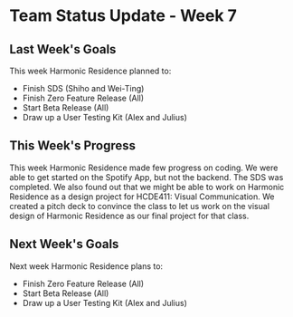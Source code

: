 # Team Status Update - Week 7 #

## Last Week's Goals ##

This week Harmonic Residence planned to:
  * Finish SDS (Shiho and Wei-Ting)
  * Finish Zero Feature Release (All)
  * Start Beta Release (All)
  * Draw up a User Testing Kit (Alex and Julius)

## This Week's Progress ##

This week Harmonic Residence made few progress on coding. We were able to get started on the Spotify App, but not the backend. The SDS was completed. We also found out that we might be able to work on Harmonic Residence as a design project for HCDE411: Visual Communication. We created a pitch deck to convince the class to let us work on the visual design of Harmonic Residence as our final project for that class.

## Next Week's Goals ##

Next week Harmonic Residence plans to:
  * Finish Zero Feature Release (All)
  * Start Beta Release (All)
  * Draw up a User Testing Kit (Alex and Julius)